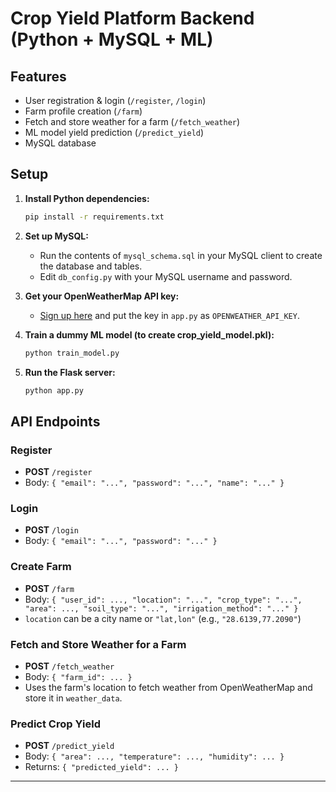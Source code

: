# Crop Yield Platform Backend (Python + MySQL + ML)

## Features

- User registration & login (`/register`, `/login`)
- Farm profile creation (`/farm`)
- Fetch and store weather for a farm (`/fetch_weather`)
- ML model yield prediction (`/predict_yield`)
- MySQL database

## Setup

1. **Install Python dependencies:**
   ```bash
   pip install -r requirements.txt
   ```

2. **Set up MySQL:**
   - Run the contents of `mysql_schema.sql` in your MySQL client to create the database and tables.
   - Edit `db_config.py` with your MySQL username and password.

3. **Get your OpenWeatherMap API key:**
   - [Sign up here](https://openweathermap.org/api) and put the key in `app.py` as `OPENWEATHER_API_KEY`.

4. **Train a dummy ML model (to create crop_yield_model.pkl):**
   ```bash
   python train_model.py
   ```

5. **Run the Flask server:**
   ```bash
   python app.py
   ```

## API Endpoints

### Register

- **POST** `/register`
- Body: `{ "email": "...", "password": "...", "name": "..." }`

### Login

- **POST** `/login`
- Body: `{ "email": "...", "password": "..." }`

### Create Farm

- **POST** `/farm`
- Body: `{ "user_id": ..., "location": "...", "crop_type": "...", "area": ..., "soil_type": "...", "irrigation_method": "..." }`
- `location` can be a city name or `"lat,lon"` (e.g., `"28.6139,77.2090"`)

### Fetch and Store Weather for a Farm

- **POST** `/fetch_weather`
- Body: `{ "farm_id": ... }`
- Uses the farm's location to fetch weather from OpenWeatherMap and store it in `weather_data`.

### Predict Crop Yield

- **POST** `/predict_yield`
- Body: `{ "area": ..., "temperature": ..., "humidity": ... }`
- Returns: `{ "predicted_yield": ... }`

---
